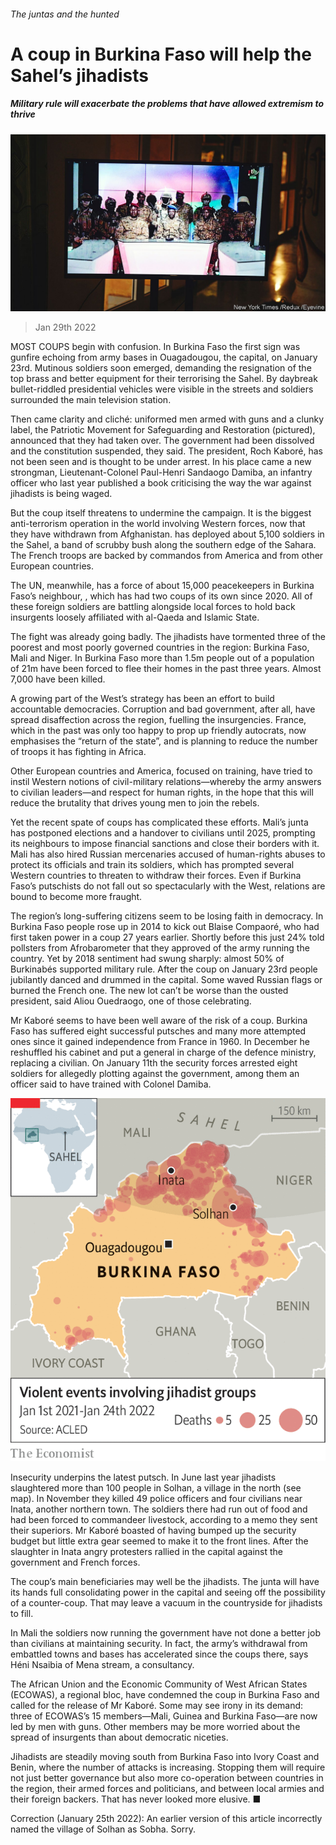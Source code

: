###### The juntas and the hunted

# A coup in Burkina Faso will help the Sahel’s jihadists 

##### Military rule will exacerbate the problems that have allowed extremism to thrive 

![image](images/20220129_map001.jpg) 

> Jan 29th 2022 

MOST COUPS begin with confusion. In Burkina Faso the first sign was gunfire echoing from army bases in Ouagadougou, the capital, on January 23rd. Mutinous soldiers soon emerged, demanding the resignation of the top brass and better equipment for their  terrorising the Sahel. By daybreak bullet-riddled presidential vehicles were visible in the streets and soldiers surrounded the main television station.

Then came clarity and cliché: uniformed men armed with guns and a clunky label, the Patriotic Movement for Safeguarding and Restoration (pictured), announced that they had taken over. The government had been dissolved and the constitution suspended, they said. The president, Roch Kaboré, has not been seen and is thought to be under arrest. In his place came a new strongman, Lieutenant-Colonel Paul-Henri Sandaogo Damiba, an infantry officer who last year published a book criticising the way the war against jihadists is being waged.


But the coup itself threatens to undermine the campaign. It is the biggest anti-terrorism operation in the world involving Western forces, now that they have withdrawn from Afghanistan.  has deployed about 5,100 soldiers in the Sahel, a band of scrubby bush along the southern edge of the Sahara. The French troops are backed by commandos from America and from other European countries.

The UN, meanwhile, has a force of about 15,000 peacekeepers in Burkina Faso’s neighbour, , which has had two coups of its own since 2020. All of these foreign soldiers are battling alongside local forces to hold back insurgents loosely affiliated with al-Qaeda and Islamic State.

The fight was already going badly. The jihadists have tormented three of the poorest and most poorly governed countries in the region: Burkina Faso, Mali and Niger. In Burkina Faso more than 1.5m people out of a population of 21m have been forced to flee their homes in the past three years. Almost 7,000 have been killed.

A growing part of the West’s strategy has been an effort to build accountable democracies. Corruption and bad government, after all, have spread disaffection across the region, fuelling the insurgencies. France, which in the past was only too happy to prop up friendly autocrats, now emphasises the “return of the state”, and is planning to reduce the number of troops it has fighting in Africa.

Other European countries and America, focused on training, have tried to instil Western notions of civil-military relations—whereby the army answers to civilian leaders—and respect for human rights, in the hope that this will reduce the brutality that drives young men to join the rebels.

Yet the recent spate of coups has complicated these efforts. Mali’s junta has postponed elections and a handover to civilians until 2025, prompting its neighbours to impose financial sanctions and close their borders with it. Mali has also hired Russian mercenaries accused of human-rights abuses to protect its officials and train its soldiers, which has prompted several Western countries to threaten to withdraw their forces. Even if Burkina Faso’s putschists do not fall out so spectacularly with the West, relations are bound to become more fraught.

The region’s long-suffering citizens seem to be losing faith in democracy. In Burkina Faso people rose up in 2014 to kick out Blaise Compaoré, who had first taken power in a coup 27 years earlier. Shortly before this just 24% told pollsters from Afrobarometer that they approved of the army running the country. Yet by 2018 sentiment had swung sharply: almost 50% of Burkinabés supported military rule. After the coup on January 23rd people jubilantly danced and drummed in the capital. Some waved Russian flags or burned the French one. The new lot can’t be worse than the ousted president, said Aliou Ouedraogo, one of those celebrating.

Mr Kaboré seems to have been well aware of the risk of a coup. Burkina Faso has suffered eight successful putsches and many more attempted ones since it gained independence from France in 1960. In December he reshuffled his cabinet and put a general in charge of the defence ministry, replacing a civilian. On January 11th the security forces arrested eight soldiers for allegedly plotting against the government, among them an officer said to have trained with Colonel Damiba.

![image](images/20220129_mam001.png) 


Insecurity underpins the latest putsch. In June last year jihadists slaughtered more than 100 people in Solhan, a village in the north (see map). In November they killed 49 police officers and four civilians near Inata, another northern town. The soldiers there had run out of food and had been forced to commandeer livestock, according to a memo they sent their superiors. Mr Kaboré boasted of having bumped up the security budget but little extra gear seemed to make it to the front lines. After the slaughter in Inata angry protesters rallied in the capital against the government and French forces.

The coup’s main beneficiaries may well be the jihadists. The junta will have its hands full consolidating power in the capital and seeing off the possibility of a counter-coup. That may leave a vacuum in the countryside for jihadists to fill.

In Mali the soldiers now running the government have not done a better job than civilians at maintaining security. In fact, the army’s withdrawal from embattled towns and bases has accelerated since the coups there, says Héni Nsaibia of Mena stream, a consultancy.

The African Union and the Economic Community of West African States (ECOWAS), a regional bloc, have condemned the coup in Burkina Faso and called for the release of Mr Kaboré. Some may see irony in its demand: three of ECOWAS’s 15 members—Mali, Guinea and Burkina Faso—are now led by men with guns. Other members may be more worried about the spread of insurgents than about democratic niceties.

Jihadists are steadily moving south from Burkina Faso into Ivory Coast and Benin, where the number of attacks is increasing. Stopping them will require not just better governance but also more co-operation between countries in the region, their armed forces and politicians, and between local armies and their foreign backers. That has never looked more elusive. ■

Correction (January 25th 2022): An earlier version of this article incorrectly named the village of Solhan as Sobha. Sorry.

